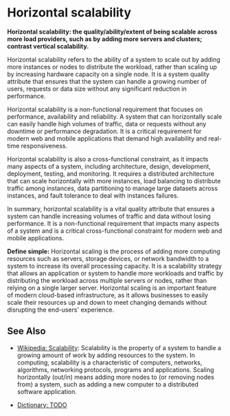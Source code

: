 # Horizontal scalability

**Horizontal scalability: the quality/ability/extent of being scalable across more load providers, such as by adding more servers and clusters; contrast vertical scalability.**

<span data-chatgpt-prompt="explain horizontal scalability (system quality attribute, cross-functional constraint, non-functional requirement)">

Horizontal scalability refers to the ability of a system to scale out by adding more instances or nodes to distribute the workload, rather than scaling up by increasing hardware capacity on a single node. It is a system quality attribute that ensures that the system can handle a growing number of users, requests or data size without any significant reduction in performance.

Horizontal scalability is a non-functional requirement that focuses on performance, availability and reliability. A system that can horizontally scale can easily handle high volumes of traffic, data or requests without any downtime or performance degradation. It is a critical requirement for modern web and mobile applications that demand high availability and real-time responsiveness.

Horizontal scalability is also a cross-functional constraint, as it impacts many aspects of a system, including architecture, design, development, deployment, testing, and monitoring. It requires a distributed architecture that can scale horizontally with more instances, load balancing to distribute traffic among instances, data partitioning to manage large datasets across instances, and fault tolerance to deal with instances failures.

In summary, horizontal scalability is a vital quality attribute that ensures a system can handle increasing volumes of traffic and data without losing performance. It is a non-functional requirement that impacts many aspects of a system and is a critical cross-functional constraint for modern web and mobile applications.

</span>

**Define simple:** <span data-chatgpt-prompt="define horizontal scaling (computers and software)">Horizontal scaling is the process of adding more computing resources such as servers, storage devices, or network bandwidth to a system to increase its overall processing capacity. It is a scalability strategy that allows an application or system to handle more workloads and traffic by distributing the workload across multiple servers or nodes, rather than relying on a single larger server. Horizontal scaling is an important feature of modern cloud-based infrastructure, as it allows businesses to easily scale their resources up and down to meet changing demands without disrupting the end-users' experience.</span>

## See Also

* [Wikipedia: Scalability](https://wikipedia.org/wiki/Scalability):  Scalability is the property of a system to handle a growing amount of work by adding resources to the system. In computing, scalability is a characteristic of computers, networks, algorithms, networking protocols, programs and applications. Scaling horizontally (out/in) means adding more nodes to (or removing nodes from) a system, such as adding a new computer to a distributed software application.

* [Dictionary: TODO](https://www.dictionary.com/browse/TODO)
